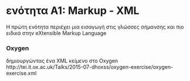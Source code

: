 <h1>ενότητα A1: Markup - XML</h1>
Η πρώτη ενότητα περιέχει μια εισαγωγή στις γλώσσες σήμανσης και πιο ειδικά στην eXtensible Markup Language</lb>




<h3>Oxygen</h3><lb/>
δημιουργώντας ένα XML κείμενο στο Oxygen<lb/>
http://tei.it.ox.ac.uk/Talks/2015-07-dhoxss/oxygen-exercise/oxygen-exercise.xml
